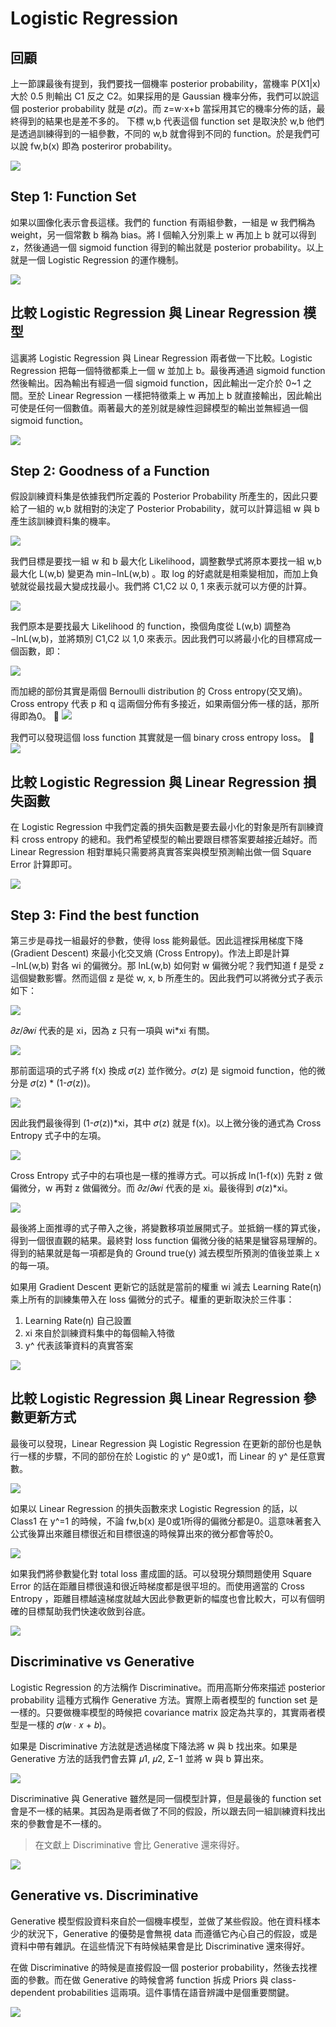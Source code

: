 # Logistic Regression

## 回顧
上一節課最後有提到，我們要找一個機率 posterior probability，當機率 P(X1|x) 大於 0.5 則輸出 C1 反之 C2。如果採用的是 Gaussian 機率分佈，我們可以說這個 posterior probability 就是 𝜎(𝑧)。而 z=w⋅x+b 當採用其它的機率分佈的話，最終得到的結果也是差不多的。 下標 w,b 代表這個 function set 是取決於 w,b 他們是透過訓練得到的一組參數，不同的 w,b 就會得到不同的 function。於是我們可以說 fw,b(x) 即為 posteriror probability。

![](https://i.imgur.com/u33dd6r.png)

## Step 1: Function Set
如果以圖像化表示會長這樣。我們的 function 有兩組參數，一組是 w 我們稱為 weight，另一個常數 b 稱為 bias。將 I 個輸入分別乘上 w 再加上 b 就可以得到 z，然後通過一個 sigmoid function 得到的輸出就是 posterior probability。以上就是一個 Logistic Regression 的運作機制。

![](https://i.imgur.com/Qg1RR78.png)

## 比較 Logistic Regression 與 Linear Regression 模型
這裏將 Logistic Regression 與 Linear Regression 兩者做一下比較。Logistic Regression 把每一個特徵都乘上一個 w 並加上 b。最後再通過 sigmoid function 然後輸出。因為輸出有經過一個 sigmoid function，因此輸出一定介於 0~1 之間。至於 Linear Regression 一樣把特徵乘上 w 再加上 b 就直接輸出，因此輸出可使是任何一個數值。兩著最大的差別就是線性迴歸模型的輸出並無經過一個 sigmoid function。

![](https://i.imgur.com/4cwIy4P.png)

## Step 2: Goodness of a Function
假設訓練資料集是依據我們所定義的 Posterior Probability 所產生的，因此只要給了一組的 w,b 就相對的決定了 Posterior Probability，就可以計算這組 w 與 b 產生該訓練資料集的機率。

![](https://i.imgur.com/JqbkZlR.png)

我們目標是要找一組 w 和 b 最大化 Likelihood，調整數學式將原本要找一組 w,b 最大化 L(w,b) 變更為 min−lnL(w,b) 。取 log 的好處就是相乘變相加，而加上負號就從最找最大變成找最小。我們將 C1,C2 以 0, 1 來表示就可以方便的計算。

![](https://i.imgur.com/utwsjnr.png)

我們原本是要找最大 Likelihood 的 function，換個角度從 L(w,b) 調整為 −ln⁡L(w,b)，並將類別 C1,C2 以 1,0 來表示。因此我們可以將最小化的目標寫成一個函數，即：

![](https://i.imgur.com/ES7oVGD.png)

而加總的部份其實是兩個 Bernoulli distribution 的 Cross entropy(交叉熵)。Cross entropy 代表 p 和 q 這兩個分佈有多接近，如果兩個分佈一樣的話，那所得即為0。 

![](https://i.imgur.com/uODlKjo.png)

我們可以發現這個 loss function 其實就是一個 binary cross entropy loss。

![](https://i.imgur.com/gUcCGdb.png)

## 比較 Logistic Regression 與 Linear Regression 損失函數
在 Logistic Regression 中我們定義的損失函數是要去最小化的對象是所有訓練資料 cross entropy 的總和。我們希望模型的輸出要跟目標答案要越接近越好。而 Linear Regression 相對單純只需要將真實答案與模型預測輸出做一個 Square Error 計算即可。

![](https://i.imgur.com/av1JisT.png)

## Step 3: Find the best function
第三步是尋找一組最好的參數，使得 loss 能夠最低。因此這裡採用梯度下降 (Gradient Descent) 來最小化交叉熵 (Cross Entropy)。作法上即是計算 −lnL(w,b) 對各 wi 的偏微分。那 lnL(w,b) 如何對 w 偏微分呢？我們知道 f 是受 z 這個變數影響。然而這個 z 是從 w, x, b 所產生的。因此我們可以將微分式子表示如下：

![](https://i.imgur.com/btwnYl9.png)

𝜕𝑧/𝜕𝑤𝑖 代表的是 xi，因為 z 只有一項與 wi*xi 有關。

![](https://i.imgur.com/xpV7e1R.png)

那前面這項的式子將 f(x) 換成 𝜎(z) 並作微分。𝜎(z) 是 sigmoid function，他的微分是 𝜎(z) * (1-𝜎(z))。

![](https://i.imgur.com/eZGcKbJ.png)

因此我們最後得到  (1-𝜎(z))*xi，其中 𝜎(z)  就是 f(x)。以上微分後的通式為 Cross Entropy 式子中的左項。

![](https://i.imgur.com/SaEDeuU.png)

Cross Entropy 式子中的右項也是一樣的推導方式。可以拆成 ln(1-f(x)) 先對 z 做偏微分，w 再對 z 做偏微分。而 𝜕𝑧/𝜕𝑤𝑖 代表的是 xi。最後得到 𝜎(z)*xi。

![](https://i.imgur.com/dmvPFch.png)

最後將上面推導的式子帶入之後，將變數移項並展開式子。並抵銷一樣的算式後，得到一個很直觀的結果。最終對 loss function 偏微分後的結果是蠻容易理解的。得到的結果就是每一項都是負的 Ground true(y) 減去模型所預測的值後並乘上 x 的每一項。

如果用 Gradient Descent 更新它的話就是當前的權重 wi 減去 Learning Rate(η) 乘上所有的訓練集帶入在 loss 偏微分的式子。權重的更新取決於三件事：

1. Learning Rate(η) 自己設置
2. xi 來自於訓練資料集中的每個輸入特徵
3. y^ 代表該筆資料的真實答案


![](https://i.imgur.com/JKAYvah.png)

## 比較 Logistic Regression 與 Linear Regression 參數更新方式
最後可以發現，Linear Regression 與 Logistic Regression 在更新的部份也是執行一樣的步驟，不同的部份在於 Logistic 的 y^ 是0或1，而 Linear 的 y^ 是任意實數。

![](https://i.imgur.com/MRPcDPa.png)

如果以 Linear Regression 的損失函數來求 Logistic Regression 的話，以 Class1 在 y^=1 的時候，不論 fw,b(x) 是0或1所得的偏微分都是0。這意味著套入公式後算出來離目標很近和目標很遠的時候算出來的微分都會等於0。

![](https://i.imgur.com/GYiaSv9.png)

如果我們將參數變化對 total loss 畫成圖的話。可以發現分類問題使用 Square  Error 的話在距離目標很遠和很近時梯度都是很平坦的。而使用適當的 Cross  Entropy ，距離目標越遠梯度就越大因此參數更新的幅度也會比較大，可以有個明確的目標幫助我們快速收斂到谷底。

![](https://i.imgur.com/1f95VPJ.png)

## Discriminative vs Generative
Logistic Regression 的方法稱作 Discriminative。而用高斯分佈來描述 posterior probability 這種方式稱作 Generative 方法。實際上兩者模型的 function set 是一樣的。只要做機率模型的時候把 covariance matrix 設定為共享的，其實兩者模型是一樣的 𝜎(𝑤 ∙ 𝑥 + 𝑏)。

如果是 Discriminative 方法就是透過梯度下降法將 w 與 b 找出來。如果是 Generative 方法的話我們會去算 𝜇1, 𝜇2, Σ−1 並將 w 與 b 算出來。

![](https://i.imgur.com/lUFvAWa.png)

Discriminative 與 Generative 雖然是同一個模型計算，但是最後的 function set 會是不一樣的結果。其因為是兩者做了不同的假設，所以跟去同一組訓練資料找出來的參數會是不一樣的。

> 在文獻上 Discriminative 會比 Generative 還來得好。

![](https://i.imgur.com/bgbbsIu.png)

## Generative vs. Discriminative
Generative 模型假設資料來自於一個機率模型，並做了某些假設。他在資料樣本少的狀況下，Generative 的優勢是會無視 data 而遵循它內心自己的假設，或是資料中帶有雜訊。在這些情況下有時候結果會是比 Discriminative 還來得好。

在做 Discriminative 的時候是直接假設一個 posterior probability，然後去找裡面的參數。而在做 Generative 的時候會將 function 拆成 Priors 與 class-dependent probabilities 這兩項。這件事情在語音辨識中是個重要關鍵。


![](https://i.imgur.com/1bq95JD.png)